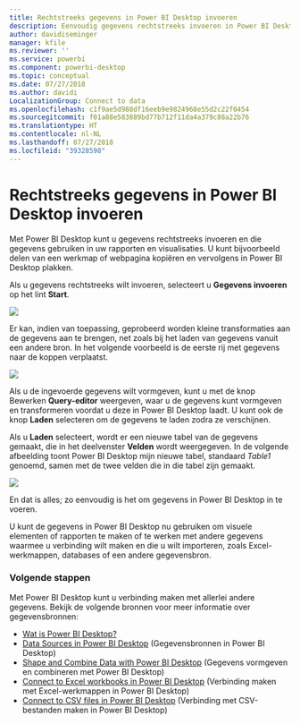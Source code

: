```yaml
---
title: Rechtstreeks gegevens in Power BI Desktop invoeren
description: Eenvoudig gegevens rechtstreeks invoeren in Power BI Desktop
author: davidiseminger
manager: kfile
ms.reviewer: ''
ms.service: powerbi
ms.component: powerbi-desktop
ms.topic: conceptual
ms.date: 07/27/2018
ms.author: davidi
LocalizationGroup: Connect to data
ms.openlocfilehash: c1f9ae5d988df16eeb9e9824968e55d2c22f0454
ms.sourcegitcommit: f01a88e583889bd77b712f11da4a379c88a22b76
ms.translationtype: HT
ms.contentlocale: nl-NL
ms.lasthandoff: 07/27/2018
ms.locfileid: "39328598"
---
```

# <a name="enter-data-directly-into-power-bi-desktop"></a>Rechtstreeks gegevens in Power BI Desktop invoeren
Met Power BI Desktop kunt u gegevens rechtstreeks invoeren en die gegevens gebruiken in uw rapporten en visualisaties. U kunt bijvoorbeeld delen van een werkmap of webpagina kopiëren en vervolgens in Power BI Desktop plakken.

Als u gegevens rechtstreeks wilt invoeren, selecteert u **Gegevens invoeren** op het lint **Start**.

![](media/desktop-enter-data-directly-into-desktop/enter-data-directly_1.png)

Er kan, indien van toepassing, geprobeerd worden kleine transformaties aan de gegevens aan te brengen, net zoals bij het laden van gegevens vanuit een andere bron. In het volgende voorbeeld is de eerste rij met gegevens naar de koppen verplaatst.

![](media/desktop-enter-data-directly-into-desktop/enter-data-directly_2.png)

Als u de ingevoerde gegevens wilt vormgeven, kunt u met de knop Bewerken **Query-editor** weergeven, waar u de gegevens kunt vormgeven en transformeren voordat u deze in Power BI Desktop laadt. U kunt ook de knop **Laden** selecteren om de gegevens te laden zodra ze verschijnen.

Als u **Laden** selecteert, wordt er een nieuwe tabel van de gegevens gemaakt, die in het deelvenster **Velden** wordt weergegeven. In de volgende afbeelding toont Power BI Desktop mijn nieuwe tabel, standaard *Table1* genoemd, samen met de twee velden die in die tabel zijn gemaakt.

![](media/desktop-enter-data-directly-into-desktop/enter-data-directly_3.png)

En dat is alles; zo eenvoudig is het om gegevens in Power BI Desktop in te voeren.

U kunt de gegevens in Power BI Desktop nu gebruiken om visuele elementen of rapporten te maken of te werken met andere gegevens waarmee u verbinding wilt maken en die u wilt importeren, zoals Excel-werkmappen, databases of een andere gegevensbron.

### <a name="next-steps"></a>Volgende stappen
Met Power BI Desktop kunt u verbinding maken met allerlei andere gegevens. Bekijk de volgende bronnen voor meer informatie over gegevensbronnen:

* [Wat is Power BI Desktop?](desktop-what-is-desktop.md)
* [Data Sources in Power BI Desktop](desktop-data-sources.md) (Gegevensbronnen in Power BI Desktop)
* [Shape and Combine Data with Power BI Desktop](desktop-shape-and-combine-data.md) (Gegevens vormgeven en combineren met Power BI Desktop)
* [Connect to Excel workbooks in Power BI Desktop](desktop-connect-excel.md) (Verbinding maken met Excel-werkmappen in Power BI Desktop)   
* [Connect to CSV files in Power BI Desktop](desktop-connect-csv.md) (Verbinding met CSV-bestanden maken in Power BI Desktop)   

